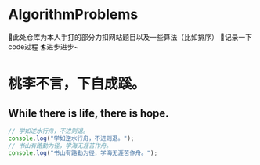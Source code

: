 # AlgorithmProblems
🚀此处仓库为本人手打的部分力扣网站题目以及一些算法（比如排序）
💯记录一下code过程
🏄‍进步进步~
# 桃李不言，下自成蹊。
## While there is life, there is hope.
```js
// 学如逆水行舟，不进则退。
console.log("学如逆水行舟，不进则退。");
// 书山有路勤为径，学海无涯苦作舟。
console.log("书山有路勤为径，学海无涯苦作舟。");
```

